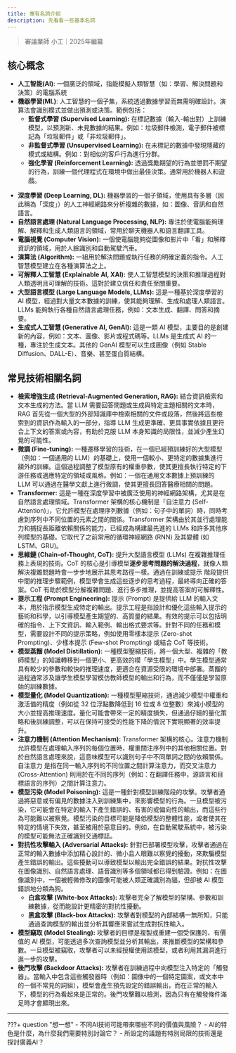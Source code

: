 ```yaml
---
title: 專有名詞介紹
description: 先看看一些基本名詞
---
```


> 審議業師 小工｜2025年編纂



## 核心概念

- **人工智能(AI)**: 一個廣泛的領域，指能模擬人類智慧（如：學習、解決問題和決策）的電腦系統
- **機器學習(ML)**: 人工智慧的一個子集，系統透過數據學習而無需明確設計。演算法會識別模式並做出預測或決策。範例包括：
    * **監督式學習 (Supervised Learning):** 在標記數據（輸入-輸出對）上訓練模型，以預測新、未見數據的結果。例如：垃圾郵件檢測，電子郵件被標記為「垃圾郵件」或「非垃圾郵件」。
    * **非監督式學習 (Unsupervised Learning):** 在未標記的數據中發現隱藏的模式或結構。例如：對相似的客戶行為進行分群。
    * **強化學習 (Reinforcement Learning):** 透過獎勵期望的行為並懲罰不期望的行為，訓練一個代理程式在環境中做出最佳決策。通常用於機器人和遊戲。
* **深度學習 (Deep Learning, DL):** 機器學習的一個子領域，使用具有多層（因此稱為「深度」）的人工神經網路來分析複雜的數據，如：圖像、音訊和自然語言。
* **自然語言處理 (Natural Language Processing, NLP):** 專注於使電腦能夠理解、解釋和生成人類語言的領域，常用於聊天機器人和語言翻譯工具。
* **電腦視覺 (Computer Vision):** 一個使電腦能夠從圖像和影片中「看」和解釋資訊的領域，用於人臉識別和自動駕駛汽車。
* **演算法 (Algorithm):** 一組用於解決問題或執行任務的明確定義的指令。人工智慧模型建立在各種演算法之上。
* **可解釋人工智慧 (Explainable AI, XAI):** 使人工智慧模型的決策和推理過程對人類透明且可理解的技術。這對於建立信任和責任至關重要。
* **大型語言模型 (Large Language Models, LLMs):** 這是一種基於深度學習的 AI 模型，經過對大量文本數據的訓練，使其能夠理解、生成和處理人類語言。LLMs 能夠執行各種自然語言處理任務，例如：文本生成、翻譯、問答和摘要。
* **生成式人工智慧 (Generative AI, GenAI):** 這是一類 AI 模型，主要目的是創建新的內容，例如：文本、圖像、影片或程式碼等。LLMs 是生成式 AI 的一種，專注於生成文本。其他的 GenAI 模型可以生成圖像（例如 Stable Diffusion、DALL-E）、音樂、甚至蛋白質結構。




## 常見技術相關名詞


* **檢索增強生成 (Retrieval-Augmented Generation, RAG):** 結合資訊檢索和文本生成的方法。當 LLM 需要回答問題或生成與特定主題相關的文本時，RAG 首先從一個大型的外部知識庫中檢索相關的文件或段落，然後將這些檢索到的資訊作為輸入的一部分，指導 LLM 生成更準確、更具事實依據且更符合上下文的答案或內容，有助於克服 LLM 本身知識的局限性，並減少產生幻覺的可能性。
* **微調 (Fine-tuning):** 一種遷移學習的技術，在一個已經預訓練好的大型模型（例如：一個通用的 LLM）的基礎上，使用一個較小、更特定的數據集進行額外的訓練。這個過程調整了模型原有的權重參數，使其更擅長執行特定的下游任務或適應特定的領域或風格。例如：一個在通用文本數據上預訓練的 LLM 可以通過在醫學文獻上進行微調，使其更擅長回答醫療相關的問題。
* **Transformer:** 這是一種在深度學習中被廣泛使用的神經網路架構，尤其是在自然語言處理領域。Transformer 架構的核心機制是「自注意力 (Self-Attention)」，它允許模型在處理序列數據（例如：句子中的單詞）時，同時考慮到序列中不同位置的元素之間的關係。Transformer 架構由於其並行處理能力和捕捉長距離依賴關係的能力，已經成為構建最先進的 LLMs 和許多其他序列模型的基礎。它取代了之前常用的循環神經網路 (RNN) 及其變體 (如 LSTM、GRU)。
* **思維鏈 (Chain-of-Thought, CoT):** 提升大型語言模型 (LLMs) 在複雜推理任務上表現的技術。CoT 的核心是引導模型**逐步思考問題的解決過程**，就像人類解決複雜問題時會一步步地展示其思考路徑一樣。通過在訓練或提示 階段提供中間的推理步驟範例，模型學會生成這些逐步的思考過程，最終導向正確的答案。CoT 有助於模型分解複雜問題、進行多步推理，並提高答案的可解釋性。
* **提示工程 (Prompt Engineering):** 提示 (Prompt) 是提供給 LLM 的輸入文本，用於指示模型生成特定的輸出。提示工程是指設計和優化這些輸入提示的藝術和科學，以引導模型產生期望的、高質量的結果。有效的提示可以包括明確的指令、上下文資訊、輸入範例、輸出格式要求等。針對不同的任務和模型，需要設計不同的提示策略，例如使用零樣本提示 (Zero-shot Prompting)、少樣本提示 (Few-shot Prompting) 或結合 CoT 等技術。
* **模型蒸餾 (Model Distillation):** 一種模型壓縮技術，將一個大型、複雜的「教師模型」的知識轉移到一個更小、更高效的模「學生模型」中。學生模型通常具有較少的參數和較快的推理速度，更適合在資源受限的環境中部署。蒸餾的過程通常涉及讓學生模型學習模仿教師模型的輸出和行為，而不僅僅是學習原始的訓練數據。
* **模型量化 (Model Quantization):** 一種模型壓縮技術，通過減少模型中權重和激活值的精度（例如從 32 位浮點數降低到 16 位或 8 位整數）來減小模型的大小並提高推理速度。量化可能會帶來一定的精度損失，但通過仔細的量化策略和後訓練調整，可以在保持可接受的性能下降的情況下實現顯著的效率提升。
* **注意力機制 (Attention Mechanism):** Transformer 架構的核心。注意力機制允許模型在處理輸入序列的每個位置時，權重關注序列中的其他相關位置。對於自然語言處理來說，這意味模型可以識別句子中不同單詞之間的依賴關係。自注意力 是指在同一輸入序列的不同位置之間計算注意力，而交叉注意力 (Cross-Attention) 則用於在不同的序列（例如：在翻譯任務中，源語言和目標語言的序列）之間計算注意力。
* **模型污染 (Model Poisoning):** 這是一種針對模型訓練階段的攻擊。攻擊者通過將惡意或有偏見的數據注入到訓練集中，來影響模型的行為。一旦模型被污染，它可能會在特定的輸入下產生錯誤的、有害的或偏向性的輸出，而這些行為可能難以被察覺。模型污染的目標可能是降低模型的整體性能，或者使其在特定的情境下失效，甚至被用於惡意目的。例如，在自動駕駛系統中，被污染的模型可能無法正確識別交通標誌。
* **對抗性攻擊輸入 (Adversarial Attacks):** 針對已部署模型攻擊，攻擊者通過在正常的輸入數據中添加精心設計的、微小且人眼難以察覺的擾動，來欺騙模型產生錯誤的輸出。這些擾動可以導致模型以輸出完全錯誤的結果。對抗性攻擊在圖像識別、自然語言處理、語音識別等多個領域都已得到驗證。例如：在圖像識別中，一個被輕微修改的圖像可能被人類正確識別為貓，但卻被 AI 模型錯誤地分類為狗。
    * **白盒攻擊 (White-box Attacks):** 攻擊者完全了解模型的架構、參數和訓練數據，從而能設計更精密的對抗性擾動。
    * **黑盒攻擊 (Black-box Attacks):** 攻擊者對模型的內部結構一無所知，只能通過查詢模型的輸出並分析其響應來嘗試生成對抗性輸入。
* **模型竊取 (Model Stealing):** 攻擊者的目標是複製或重建一個受保護的、有價值的 AI 模型，可能透過多次查詢模型並分析其輸出，來推斷模型的架構和參數。一旦模型被竊取，攻擊者可以未經授權使用該模型，或者利用其漏洞進行進一步的攻擊。
* **後門攻擊 (Backdoor Attacks):** 攻擊者在訓練過程中向模型注入特定的「觸發器」。當輸入中包含這些觸發器時（例如：圖像中的一個特定圖案，或文本中的一個不常見的詞組），模型會產生預先設定的錯誤輸出，而在正常的輸入下，模型的行為看起來是正常的。後門攻擊難以檢測，因為只有在觸發條件滿足時才會顯現出來。



---

???+ question "想一想"
	- 不同AI技術可能帶來哪些不同的價值與風險？
	- AI的特色是什麼，為什麼我們需要特別討論它？
	- 所設定的議題有特別局限的技術還是探討廣義AI？